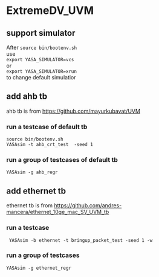 # ExtremeDV_UVM

## support simulator
After `source bin/bootenv.sh`  
use   
`export YASA_SIMULATOR=vcs`  
or  
`export YASA_SIMULATOR=xrun`   
to change default simulatior

## add ahb tb
ahb tb is from https://github.com/mayurkubavat/UVM 

### run a testcase of default tb
`source bin/bootenv.sh`  
`YASAsim -t ahb_crt_test  -seed 1`  

### run a group of testcases of default tb
`YASAsim -g ahb_regr`  

## add ethernet tb
ethernet tb is from https://github.com/andres-mancera/ethernet_10ge_mac_SV_UVM_tb  
### run a testcase
` YASAsim -b ethernet -t bringup_packet_test -seed 1 -w`   

### run a group of testcases
`YASAsim -g ethernet_regr`  

